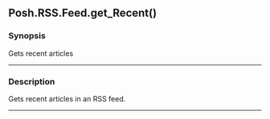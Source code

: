 Posh.RSS.Feed.get_Recent()
--------------------------

### Synopsis
Gets recent articles

---

### Description

Gets recent articles in an RSS feed.

---
